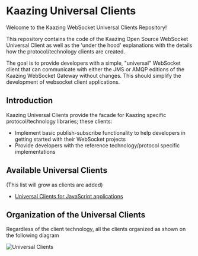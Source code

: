 # Kaazing Universal Clients

Welcome to the Kaazing WebSocket Universal Clients Repository!

This repository contains the code of the Kaazing Open Source WebSocket Universal Client as well as the 'under the hood' explanations with the details how the protocol/technology clients are created.

The goal is to provide developers with a simple, "universal" WebSocket client that can communicate with either the JMS or AMQP editions of the Kaazing WebSocket Gateway without changes. This should simplify the development of websocket client applications.

## Introduction
Kaazing Universal Clients provide the facade for Kaazing specific protocol/technology libraries; these clients:
* Implement basic publish-subscribe functionality to help developers in getting started with their WebSocket projects
* Provide developers with the reference technology/protocol specific implementations

## Available Universal Clients
(This list will grow as clients are added)
- [Universal Clients for JavaScript applications][1]

## Organization of the Universal Clients
Regardless of the client technology, all the clients organized as shown on the following diagram

![][image-1]

[1]:	https://github.com/kaazing/universal-client/tree/develop/javascript "Universal Clients for JavaScript applications"

[image-1]:	images/UniversalClients.png "Universal Clients"
